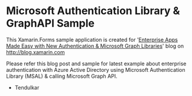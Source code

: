 # Microsoft Authentication Library & GraphAPI Sample


This Xamarin.Forms sample application is created for '[Enterprise Apps Made Easy with New Authentication & Microsoft Graph Libraries](https://blog.xamarin.com/enterprise-apps-made-easy-updated-libraries-apis/)' blog on http://blog.xamarin.com 

Please refer this blog post and sample for latest example about enterprise authentication with Azure Active Directory using Microsoft Authentication Library (MSAL) & calling Microsoft Graph API. 

- Tendulkar


